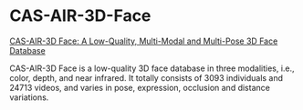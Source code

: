 # CAS-AIR-3D-Face

[CAS-AIR-3D Face: A Low-Quality, Multi-Modal and Multi-Pose 3D Face Database](https://ieeexplore.ieee.org/document/9484332)

CAS-AIR-3D Face is a low-quality 3D face database in three modalities, 
i.e., color, depth, and near infrared. It totally consists of 3093 individuals 
and 24713 videos, and varies in pose, expression, occlusion and distance 
variations. 

